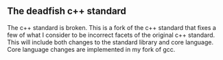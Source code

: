 The deadfish c++ standard
-------------------------

The c++ standard is broken.
This is a fork of the c++ standard that fixes a few of what I consider to be incorrect facets of the original c++ standard.
This will include both changes to the standard library and core language. Core language changes are implemented in my fork of gcc.



